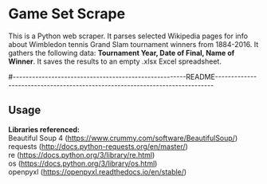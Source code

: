 # Game Set Scrape


This is a Python web scraper. It parses selected Wikipedia pages for info about Wimbledon tennis Grand Slam tournament winners from 1884-2016. It gathers the following data: **Tournament Year, Date of Final, Name of Winner**. It saves the results to an empty .xlsx Excel spreadsheet.

#------------------------------------------------------README-----------------------------------------------------------------------------

## Usage



**Libraries referenced:**  
Beautiful Soup 4 (https://www.crummy.com/software/BeautifulSoup/)  
requests (http://docs.python-requests.org/en/master/)  
re (https://docs.python.org/3/library/re.html)  
os (https://docs.python.org/3/library/os.html)  
openpyxl (https://openpyxl.readthedocs.io/en/stable/)  

